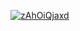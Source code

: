 <a href="file:/private/var/folders/sk/5l863n2500v5fw7dm2ybqcc40000gn/T/12328410036926614650/build/reports/kover/html/index.html">![zAhOiQjaxd](https://img.shields.io/badge/0.0-red?logo=kotlin&label=zAhOiQjaxd&style=for-the-badge)</a>
